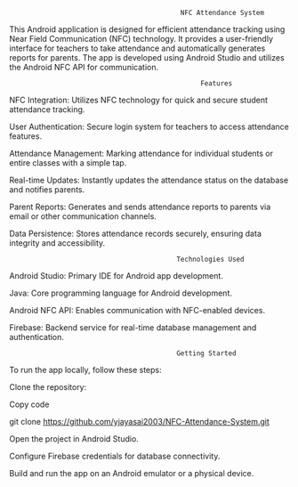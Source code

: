                                                NFC Attendance System

This Android application is designed for efficient attendance tracking using Near Field Communication (NFC) technology. It provides a user-friendly interface for teachers to take attendance and automatically generates reports for parents. The app is developed using Android Studio and utilizes the Android NFC API for communication.

                                                    Features
                                                       
NFC Integration: Utilizes NFC technology for quick and secure student attendance tracking.

User Authentication: Secure login system for teachers to access attendance features.

Attendance Management: Marking attendance for individual students or entire classes with a simple tap.

Real-time Updates: Instantly updates the attendance status on the database and notifies parents.

Parent Reports: Generates and sends attendance reports to parents via email or other communication channels.

Data Persistence: Stores attendance records securely, ensuring data integrity and accessibility.

                                              Technologies Used
                                                  
Android Studio: Primary IDE for Android app development.

Java: Core programming language for Android development.

Android NFC API: Enables communication with NFC-enabled devices.

Firebase: Backend service for real-time database management and authentication.

                                              Getting Started
                                                  
To run the app locally, follow these steps:

Clone the repository:

Copy code

git clone https://github.com/yjayasai2003/NFC-Attendance-System.git

Open the project in Android Studio.

Configure Firebase credentials for database connectivity.

Build and run the app on an Android emulator or a physical device.
